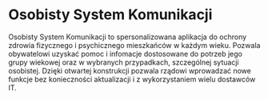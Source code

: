 # Osobisty System Komunikacji

Osobisty System Komunikacji to spersonalizowana aplikacja do ochrony zdrowia fizycznego i psychicznego mieszkańców w każdym wieku.
Pozwala obywatelowi uzyskać pomoc i infomacje dostosowane do potrzeb jego grupy wiekowej oraz w wybranych przypadkach, szczególnej sytuacji osobistej. Dzięki otwartej konstrukcji pozwala rządowi wprowadzać nowe funkcje bez konieczności aktualizacji i z wykorzystaniem wielu dostawców IT.